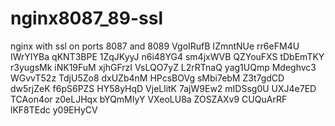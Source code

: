 # nginx8087_89-ssl
nginx with ssl on ports 8087 and 8089
VgoIRufB
IZmntNUe
rr6eFM4U
IWrYIYBa
qKNT3BPE
1ZqJKyyJ
n6i48YG4
sm4jxWVB
QZYouFXS
tDbEmTKY
r3yugsMk
iNK19FuM
xjhGFrzI
VsLQO7yZ
L2rRTnaQ
yag1UQmp
Mdeghvc3
WGvvT52z
TdjU5Zo8
dxUZb4nM
HPcsBOVg
sMbi7ebM
Z3t7gdCD
dw5rjZeK
f6pS6PZS
HY58yHqD
VjeLlitK
7ajW9Ew2
mIDSsg0U
UXJ4e7ED
TCAon4or
z0eLJHqx
bYQmMIyY
VXeoLU8a
ZOSZAXv9
CUQuArRF
lKF8TEdc
y09EHyCV
